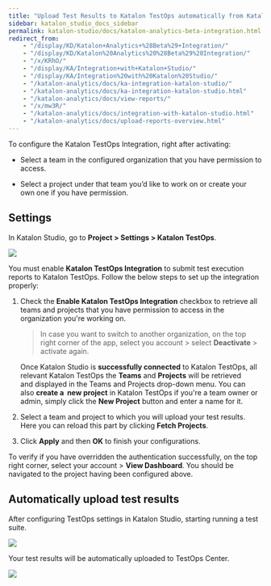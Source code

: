```yaml
---
title: "Upload Test Results to Katalon TestOps automatically from Katalon Studio" 
sidebar: katalon_studio_docs_sidebar
permalink: katalon-studio/docs/katalon-analytics-beta-integration.html
redirect_from:
    - "/display/KD/Katalon+Analytics+%28Beta%29+Integration/"
    - "/display/KD/Katalon%20Analytics%20%28Beta%29%20Integration/"
    - "/x/KRhO/"
    - "/display/KA/Integration+with+Katalon+Studio/"
    - "/display/KA/Integration%20with%20Katalon%20Studio/"
    - "/katalon-analytics/docs/ka-integration-katalon-studio/"
    - "/katalon-analytics/docs/ka-integration-katalon-studio.html"
    - "/katalon-analytics/docs/view-reports/"
    - "/x/mw3R/"
    - "/katalon-analytics/docs/integration-with-katalon-studio.html"
    - "/katalon-analytics/docs/upload-reports-overview.html"
---
```


To configure the Katalon TestOps Integration, right after activating:

* Select a team in the configured organization that you have permission to access.

* Select a project under that team you’d like to work on or create your own one if you have permission.

## Settings

In Katalon Studio, go to **Project > Settings > Katalon TestOps**.

![](https://github.com/katalon-studio/docs-images/raw/master/katalon-analytics/docs/integration-ks/config-integration.png)

You must enable **Katalon TestOps Integration** to submit test execution reports to Katalon TestOps. Follow the below steps to set up the integration properly:

1. Check the **Enable Katalon TestOps Integration** checkbox to retrieve all teams and projects that you have permission to access in the organization you're working on.

   > In case you want to switch to another organization, on the top right corner of the app, select you account > select **Deactivate** > activate again.

   Once Katalon Studio is **successfully connected** to Katalon TestOps, all relevant Katalon TestOps the **Teams** and **Projects** will be retrieved and displayed in the Teams and Projects drop-down menu. You can also **create a  new project** in Katalon TestOps if you're a team owner or admin, simply click the **New Project** button and enter a name for it.

2. Select a team and project to which you will upload your test results. Here you can reload this part by clicking **Fetch Projects**.

3. Click **Apply** and then **OK** to finish your configurations.

To verify if you have overridden the authentication successfully, on the top right corner, select your account > **View Dashboard**. You should be navigated to the project having been configured above.

## Automatically upload test results

After configuring TestOps settings in Katalon Studio, starting running a test suite.

![](https://github.com/katalon-studio/docs-images/raw/master/katalon-analytics/docs/integration-ks/run-test-ks.png)

Your test results will be automatically uploaded to TestOps Center.

![](https://github.com/katalon-studio/docs-images/raw/master/katalon-analytics/docs/integration-ks/upload-to.png)

